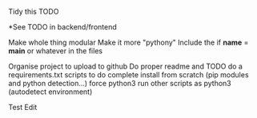 Tidy this TODO


*See TODO in backend/frontend

Make whole thing modular
Make it more "pythony" 
Include the if __name__ = __main__ or whatever in the files

Organise project to upload to github
Do proper readme and TODO
do a requirements.txt
scripts to do complete install from scratch (pip modules and python detection...)
force python3
run other scripts as python3 (autodetect environment)


Test Edit